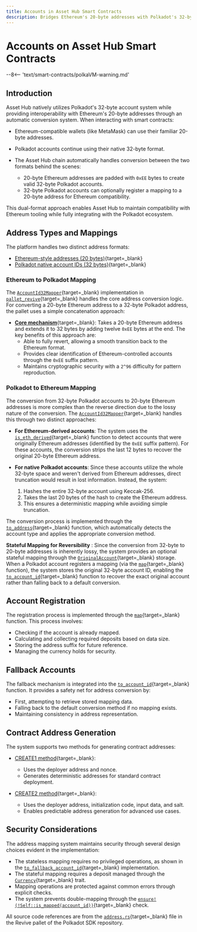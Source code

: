 ```yaml
---
title: Accounts in Asset Hub Smart Contracts
description: Bridges Ethereum's 20-byte addresses with Polkadot's 32-byte accounts, enabling seamless interaction while maintaining compatibility with Ethereum tooling.
---
```


# Accounts on Asset Hub Smart Contracts

--8<-- 'text/smart-contracts/polkaVM-warning.md'

## Introduction

Asset Hub natively utilizes Polkadot's 32-byte account system while providing interoperability with Ethereum's 20-byte addresses through an automatic conversion system. When interacting with smart contracts:

- Ethereum-compatible wallets (like MetaMask) can use their familiar 20-byte addresses.
- Polkadot accounts continue using their native 32-byte format.
- The Asset Hub chain automatically handles conversion between the two formats behind the scenes:

    - 20-byte Ethereum addresses are padded with `0xEE` bytes to create valid 32-byte Polkadot accounts.
    - 32-byte Polkadot accounts can optionally register a mapping to a 20-byte address for Ethereum compatibility.

This dual-format approach enables Asset Hub to maintain compatibility with Ethereum tooling while fully integrating with the Polkadot ecosystem.

## Address Types and Mappings

The platform handles two distinct address formats:

- [Ethereum-style addresses (20 bytes)](https://ethereum.org/en/developers/docs/accounts/#account-creation){target=\_blank}
- [Polkadot native account IDs (32 bytes)](/polkadot-protocol/parachain-basics/accounts/){target=\_blank}

### Ethereum to Polkadot Mapping

The [`AccountId32Mapper`](https://paritytech.github.io/polkadot-sdk/master/pallet_revive/struct.AccountId32Mapper.html){target=\_blank} implementation in [`pallet_revive`](https://paritytech.github.io/polkadot-sdk/master/pallet_revive/index.html){target=\_blank} handles the core address conversion logic. For converting a 20-byte Ethereum address to a 32-byte Polkadot address, the pallet uses a simple concatenation approach:

- [**Core mechanism**](https://paritytech.github.io/polkadot-sdk/master/pallet_revive/trait.AddressMapper.html#tymethod.to_fallback_account_id){target=\_blank}: Takes a 20-byte Ethereum address and extends it to 32 bytes by adding twelve `0xEE` bytes at the end. The key benefits of this approach are:
    - Able to fully revert, allowing a smooth transition back to the Ethereum format.
    - Provides clear identification of Ethereum-controlled accounts through the `0xEE` suffix pattern.
    - Maintains cryptographic security with a `2^96` difficulty for pattern reproduction.

### Polkadot to Ethereum Mapping

The conversion from 32-byte Polkadot accounts to 20-byte Ethereum addresses is more complex than the reverse direction due to the lossy nature of the conversion. The [`AccountId32Mapper`](https://paritytech.github.io/polkadot-sdk/master/pallet_revive/struct.AccountId32Mapper.html){target=\_blank} handles this through two distinct approaches:

- **For Ethereum-derived accounts**: The system uses the [`is_eth_derived`](https://paritytech.github.io/polkadot-sdk/master/pallet_revive/fn.is_eth_derived.html){target=\_blank} function to detect accounts that were originally Ethereum addresses (identified by the `0xEE` suffix pattern). For these accounts, the conversion strips the last 12 bytes to recover the original 20-byte Ethereum address.

- **For native Polkadot accounts**: Since these accounts utilize the whole 32-byte space and weren't derived from Ethereum addresses, direct truncation would result in lost information. Instead, the system:

    1. Hashes the entire 32-byte account using Keccak-256.
    2. Takes the last 20 bytes of the hash to create the Ethereum address.
    3. This ensures a deterministic mapping while avoiding simple truncation.

The conversion process is implemented through the [`to_address`](https://paritytech.github.io/polkadot-sdk/master/pallet_revive/trait.AddressMapper.html#tymethod.to_address){target=\_blank} function, which automatically detects the account type and applies the appropriate conversion method.

**Stateful Mapping for Reversibility** : Since the conversion from 32-byte to 20-byte addresses is inherently lossy, the system provides an optional stateful mapping through the [`OriginalAccount`](https://paritytech.github.io/polkadot-sdk/master/pallet_revive/pallet/storage_types/struct.OriginalAccount.html){target=\_blank} storage. When a Polkadot account registers a mapping (via the [`map`](https://paritytech.github.io/polkadot-sdk/master/pallet_revive/trait.AddressMapper.html#tymethod.map){target=\_blank} function), the system stores the original 32-byte account ID, enabling the [`to_account_id`](https://paritytech.github.io/polkadot-sdk/master/pallet_revive/trait.AddressMapper.html#tymethod.to_account_id){target=\_blank} function to recover the exact original account rather than falling back to a default conversion.

## Account Registration

The registration process is implemented through the [`map`](https://paritytech.github.io/polkadot-sdk/master/pallet_revive/trait.AddressMapper.html#tymethod.map){target=\_blank} function. This process involves:

- Checking if the account is already mapped.
- Calculating and collecting required deposits based on data size.
- Storing the address suffix for future reference.
- Managing the currency holds for security.

## Fallback Accounts

The fallback mechanism is integrated into the [`to_account_id`](https://paritytech.github.io/polkadot-sdk/master/pallet_revive/trait.AddressMapper.html#tymethod.to_account_id){target=\_blank} function. It provides a safety net for address conversion by:

- First, attempting to retrieve stored mapping data.
- Falling back to the default conversion method if no mapping exists.
- Maintaining consistency in address representation.

## Contract Address Generation

The system supports two methods for generating contract addresses:

- [CREATE1 method](https://paritytech.github.io/polkadot-sdk/master/pallet_revive/fn.create1.html){target=\_blank}:

    - Uses the deployer address and nonce.
    - Generates deterministic addresses for standard contract deployment.

- [CREATE2 method](https://paritytech.github.io/polkadot-sdk/master/pallet_revive/fn.create2.html){target=\_blank}:

    - Uses the deployer address, initialization code, input data, and salt.
    - Enables predictable address generation for advanced use cases.

## Security Considerations

The address mapping system maintains security through several design choices evident in the implementation:

- The stateless mapping requires no privileged operations, as shown in the [`to_fallback_account_id`](https://paritytech.github.io/polkadot-sdk/master/pallet_revive/trait.AddressMapper.html#tymethod.to_fallback_account_id){target=\_blank} implementation.
- The stateful mapping requires a deposit managed through the [`Currency`](https://paritytech.github.io/polkadot-sdk/master/pallet_revive/pallet/trait.Config.html#associatedtype.Currency){target=\_blank} trait.
- Mapping operations are protected against common errors through explicit checks.
- The system prevents double-mapping through the [`ensure!(!Self::is_mapped(account_id))`](https://github.com/paritytech/polkadot-sdk/blob/stable2412/substrate/frame/revive/src/address.rs#L125){target=\_blank} check.

All source code references are from the [`address.rs`](https://github.com/paritytech/polkadot-sdk/blob/stable2412/substrate/frame/revive/src/address.rs){target=\_blank} file in the Revive pallet of the Polkadot SDK repository.